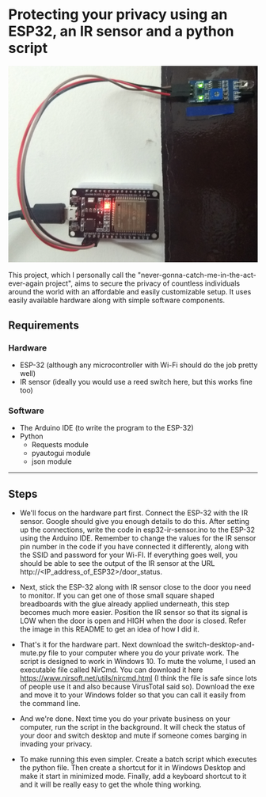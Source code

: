 <h1> Protecting your privacy using an ESP32, an IR sensor and a python script </h1>

![alt text](https://github.com/Roadeo/esp32-ir-door-sensor/blob/main/images/setup.PNG)

This project, which I personally call the "never-gonna-catch-me-in-the-act-ever-again project", aims to secure the privacy of countless individuals around the world with an affordable and easily customizable setup. It uses easily available hardware along with simple software components.

<h2> Requirements </h2>

<h3> Hardware </h3>

* ESP-32 (although any microcontroller with Wi-Fi should do the job pretty well)
* IR sensor (ideally you would use a reed switch here, but this works fine too)

<h3> Software </h3>

* The Arduino IDE (to write the program to the ESP-32)
* Python
	* Requests module
	* pyautogui module
	* json module
<hr>

<h2> Steps </h2>

* We'll focus on the hardware part first. Connect the ESP-32 with the IR sensor. Google should give you enough details to do this. After setting up the connections, write the code in esp32-ir-sensor.ino to the ESP-32 using the Arduino IDE. Remember to change the values for the IR sensor pin number in the code if you have connected it differently, along with the SSID and password for your Wi-FI. If everything goes well, you should be able to see the output of the IR sensor at the URL http://<IP_address_of_ESP32>/door_status.

* Next, stick the ESP-32 along with IR sensor close to the door you need to monitor. If you can get one of those small square shaped breadboards with the glue already applied underneath, this step becomes much more easier. Position the IR sensor so that its signal is LOW when the door is open and HIGH when the door is closed. Refer the image in this README to get an idea of how I did it.

* That's it for the hardware part. Next download the switch-desktop-and-mute.py file to your computer where you do your private work. The script is designed to work in Windows 10. To mute the volume, I used an executable file called NirCmd. You can download it here https://www.nirsoft.net/utils/nircmd.html (I think the file is safe since lots of people use it and also because VirusTotal said so). Download the exe and move it to your Windows folder so that you can call it easily from the command line.

* And we're done. Next time you do your private business on your computer, run the script in the background. It will check the status of your door and switch desktop and mute if someone comes barging in invading your privacy.

* To make running this even simpler. Create a batch script which executes the python file. Then create a shortcut for it in Windows Desktop and make it start in minimized mode. Finally, add a keyboard shortcut to it and it will be really easy to get the whole thing working.
